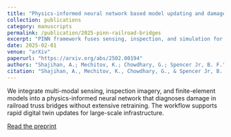```yaml
---
title: "Physics-informed neural network based model updating and damage identification in railroad truss bridges"
collection: publications
category: manuscripts
permalink: /publication/2025-pinn-railroad-bridges
excerpt: "PINN framework fuses sensing, inspection, and simulation for railroad truss bridge damage diagnosis."
date: 2025-02-01
venue: "arXiv"
paperurl: "https://arxiv.org/abs/2502.00194"
authors: "Shajihan, A.; Mechitov, K.; Chowdhary, G.; Spencer Jr, B. F."
citation: "Shajihan, A., Mechitov, K., Chowdhary, G., & Spencer Jr, B. F. (2025). Physics-informed neural network based model updating and damage identification in railroad truss bridges. arXiv:2502.00194."
---
```

We integrate multi-modal sensing, inspection imagery, and finite-element models into a physics-informed neural network that diagnoses damage in railroad truss bridges without extensive retraining. The workflow supports rapid digital twin updates for large-scale infrastructure.

[Read the preprint](https://arxiv.org/abs/2502.00194)
